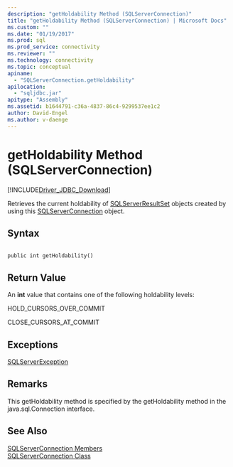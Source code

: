 ```yaml
---
description: "getHoldability Method (SQLServerConnection)"
title: "getHoldability Method (SQLServerConnection) | Microsoft Docs"
ms.custom: ""
ms.date: "01/19/2017"
ms.prod: sql
ms.prod_service: connectivity
ms.reviewer: ""
ms.technology: connectivity
ms.topic: conceptual
apiname: 
  - "SQLServerConnection.getHoldability"
apilocation: 
  - "sqljdbc.jar"
apitype: "Assembly"
ms.assetid: b1644791-c36a-4837-86c4-9299537ee1c2
author: David-Engel
ms.author: v-daenge
---
```

# getHoldability Method (SQLServerConnection)
[!INCLUDE[Driver_JDBC_Download](../../../includes/driver_jdbc_download.md)]

  Retrieves the current holdability of [SQLServerResultSet](../../../connect/jdbc/reference/sqlserverresultset-class.md) objects created by using this [SQLServerConnection](../../../connect/jdbc/reference/sqlserverconnection-class.md) object.  
  
## Syntax  
  
```  
  
public int getHoldability()  
```  
  
## Return Value  
 An **int** value that contains one of the following holdability levels:  
  
 HOLD_CURSORS_OVER_COMMIT  
  
 CLOSE_CURSORS_AT_COMMIT  
  
## Exceptions  
 [SQLServerException](../../../connect/jdbc/reference/sqlserverexception-class.md)  
  
## Remarks  
 This getHoldability method is specified by the getHoldability method in the java.sql.Connection interface.  
  
## See Also  
 [SQLServerConnection Members](../../../connect/jdbc/reference/sqlserverconnection-members.md)   
 [SQLServerConnection Class](../../../connect/jdbc/reference/sqlserverconnection-class.md)  
  
  
